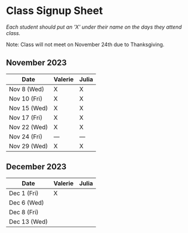 # Class Signup Sheet

*Each student should put an 'X' under their name on the days they attend class.*

Note: Class will not meet on November 24th due to Thanksgiving.

## November 2023

| Date        | Valerie      | Julia      |
|-------------|-------------|-------------|
| Nov 8 (Wed)  |      X       |       X      |
| Nov 10 (Fri) |        X     |       X      |
| Nov 15 (Wed) |        X     |        X     |
| Nov 17 (Fri) |        X    |        X     |
| Nov 22 (Wed) |     X     |     X       |
| Nov 24 (Fri) |     —       |     —       |
| Nov 29 (Wed) |    X         |       X      |

## December 2023

| Date        | Valerie      | Julia      |
|-------------|-------------|-------------|
| Dec 1 (Fri)  |       X      |             |
| Dec 6 (Wed)  |             |             |
| Dec 8 (Fri)  |             |             |
| Dec 13 (Wed) |             |             |


